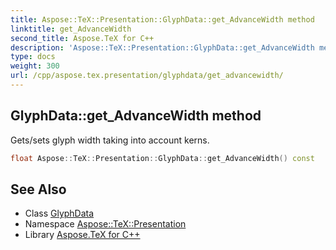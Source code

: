 ```yaml
---
title: Aspose::TeX::Presentation::GlyphData::get_AdvanceWidth method
linktitle: get_AdvanceWidth
second_title: Aspose.TeX for C++
description: 'Aspose::TeX::Presentation::GlyphData::get_AdvanceWidth method. Gets/sets glyph width taking into account kerns in C++.'
type: docs
weight: 300
url: /cpp/aspose.tex.presentation/glyphdata/get_advancewidth/
---
```

## GlyphData::get_AdvanceWidth method


Gets/sets glyph width taking into account kerns.

```cpp
float Aspose::TeX::Presentation::GlyphData::get_AdvanceWidth() const
```

## See Also

* Class [GlyphData](../)
* Namespace [Aspose::TeX::Presentation](../../)
* Library [Aspose.TeX for C++](../../../)

